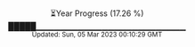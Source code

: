 <p align="center">
⏳Year Progress (17.26 %) <br>
█████▁▁▁▁▁▁▁▁▁▁▁▁▁▁▁▁▁▁▁▁▁▁▁▁▁ <br>
<sub>Updated: Sun, 05 Mar 2023 00:10:29 GMT</sub>
</p>

